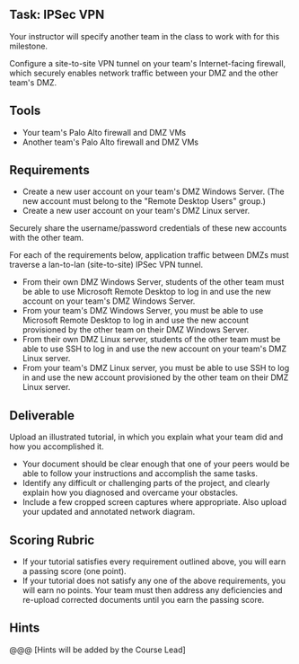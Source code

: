 ## Task: IPSec VPN
Your instructor will specify another team in the class to work with for this milestone.

Configure a site-to-site VPN tunnel on your team's Internet-facing firewall,
which securely enables network traffic between your DMZ and the other team's DMZ.


## Tools
- Your team's Palo Alto firewall and DMZ VMs
- Another team's Palo Alto firewall and DMZ VMs

## Requirements
- Create a new user account on your team's DMZ Windows Server.
(The new account must belong to the "Remote Desktop Users" group.)
- Create a new user account on your team's DMZ Linux server.

Securely share the username/password credentials of these new accounts with the other team.

For each of the requirements below, application traffic between DMZs must traverse
a lan-to-lan (site-to-site) IPSec VPN tunnel.

- From their own DMZ Windows Server, students of the other team must be able to use
Microsoft Remote Desktop to log in and use the new account on your team's DMZ Windows Server.
- From your team's DMZ Windows Server, you must be able to use
Microsoft Remote Desktop to log in and use the new account provisioned by the other team on their DMZ Windows Server.
- From their own DMZ Linux server, students of the other team must be able to use SSH
to log in and use the new account on your team's DMZ Linux server.
- From your team's DMZ Linux server, you must be able to use SSH
to log in and use the new account provisioned by the other team on their DMZ Linux server.

## Deliverable
Upload an illustrated tutorial, in which you explain what your team did and how you accomplished it.
- Your document should be clear enough that one of your peers would be able to follow your instructions and accomplish the same tasks.
- Identify any difficult or challenging parts of the project, and clearly explain how you diagnosed and overcame your obstacles.
- Include a few cropped screen captures where appropriate. Also upload your updated and annotated network diagram.

## Scoring Rubric
- If your tutorial satisfies every requirement outlined above, you will earn a passing score (one point).
- If your tutorial does not satisfy any one of the above requirements, you will earn no points. Your team must then address any deficiencies and re-upload corrected documents until you earn the passing score.

## Hints
@@@ [Hints will be added by the Course Lead]
